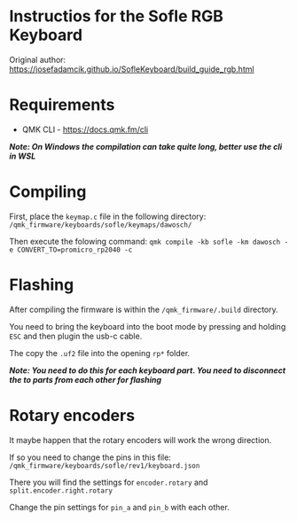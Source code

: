 # Instructios for the Sofle RGB Keyboard
Original author: https://josefadamcik.github.io/SofleKeyboard/build_guide_rgb.html

# Requirements
- QMK CLI - https://docs.qmk.fm/cli

**_Note: On Windows the compilation can take quite long, better use the cli in WSL_**

# Compiling
First, place the `keymap.c` file in the following directory: `/qmk_firmware/keyboards/sofle/keymaps/dawosch/`

Then execute the folowing command: `qmk compile -kb sofle -km dawosch -e CONVERT_TO=promicro_rp2040 -c`

# Flashing
After compiling the firmware is within the `/qmk_firmware/.build` directory.

You need to bring the keyboard into the boot mode by pressing and holding `ESC` and then plugin the usb-c cable.

The copy the `.uf2` file into the opening `rp*` folder.

**_Note: You need to do this for each keyboard part. You need to disconnect the to parts from each other for flashing_**


# Rotary encoders
It maybe happen that the rotary encoders will work the wrong direction.

If so you need to change the pins in this file: `/qmk_firmware/keyboards/sofle/rev1/keyboard.json`

There you will find the settings for `encoder.rotary` and `split.encoder.right.rotary`

Change the pin settings for `pin_a` and `pin_b` with each other.
